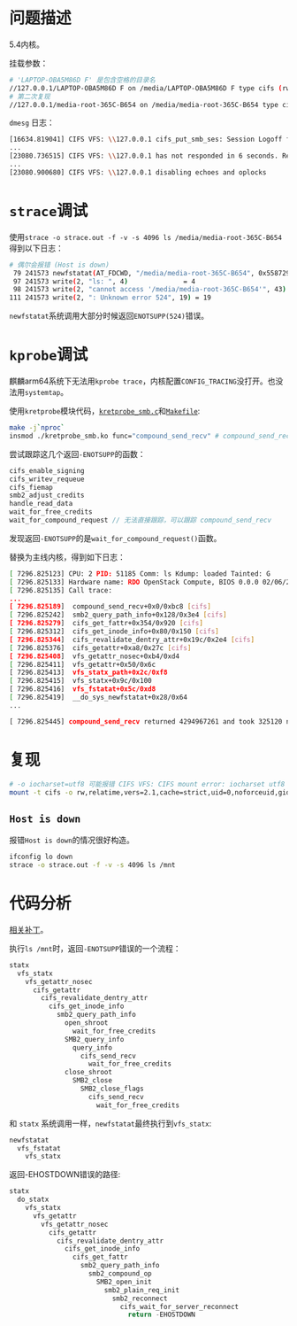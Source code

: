 <!-- https://desk.ctyun.cn/html/download/ -->

# 问题描述

5.4内核。

挂载参数：
```sh
# 'LAPTOP-OBA5M86D F' 是包含空格的目录名
//127.0.0.1/LAPTOP-OBA5M86D F on /media/LAPTOP-OBA5M86D F type cifs (rw,relatime,sync,vers=2.1,cache=strict,username=vagrant-3234,uid=0,noforceuid,gid=0,noforcegid,addr=127.0.0.1,file_mode=0777,dir_mode=0777,iocharset=utf8,soft,nounix,mapposix,noperm,rsize=1048576,wsize=1048576,bsize=1048576,echo_interval=2,actimeo=2)
# 第二次复现
//127.0.0.1/media-root-365C-B654 on /media/media-root-365C-B654 type cifs (rw,relatime,sync,vers=2.1,cache=strict,username=vagrant-3236,uid=0,noforceuid,gid=0,noforcegid,addr=127.0.0.1,file_mode=0777,dir_mode=0777,iocharset=utf8,soft,nounix,mapposix,noperm,rsize=1048576,wsize=1048576,bsize=1048576,echo_interval=2,actimeo=2)
```

`dmesg` 日志：
```sh
[16634.819041] CIFS VFS: \\127.0.0.1 cifs_put_smb_ses: Session Logoff failure rc=-78
...
[23080.736515] CIFS VFS: \\127.0.0.1 has not responded in 6 seconds. Reconnecting...
...
[23080.900680] CIFS VFS: \\127.0.0.1 disabling echoes and oplocks
```

# `strace`调试

使用`strace -o strace.out -f -v -s 4096 ls /media/media-root-365C-B654`得到以下日志：
```sh
# 偶尔会报错 (Host is down)
 79 241573 newfstatat(AT_FDCWD, "/media/media-root-365C-B654", 0x5587298b58, 0) = -1 ENOTSUPP (Unknown error 524)
 97 241573 write(2, "ls: ", 4)              = 4
 98 241573 write(2, "cannot access '/media/media-root-365C-B654'", 43) = 43
111 241573 write(2, ": Unknown error 524", 19) = 19
```

`newfstatat`系统调用大部分时候返回`ENOTSUPP(524)`错误。

# `kprobe`调试

麒麟arm64系统下无法用`kprobe trace`，内核配置`CONFIG_TRACING`没打开。也没法用`systemtap`。

使用`kretprobe`模块代码，[`kretprobe_smb.c`](https://gitee.com/chenxiaosonggitee/blog/blob/master/src/smb/kretprobe_smb.c)和[`Makefile`](https://gitee.com/chenxiaosonggitee/blog/blob/master/src/smb/Makefile):
```sh
make -j`nproc`
insmod ./kretprobe_smb.ko func="compound_send_recv" # compound_send_recv可替换为其他函数名
```

尝试跟踪这几个返回`-ENOTSUPP`的函数：
```c
cifs_enable_signing
cifs_writev_requeue
cifs_fiemap
smb2_adjust_credits
handle_read_data
wait_for_free_credits
wait_for_compound_request // 无法直接跟踪，可以跟踪 compound_send_recv
```

发现返回`-ENOTSUPP`的是`wait_for_compound_request()`函数。

替换为主线内核，得到如下日志：
```sh
[ 7296.825123] CPU: 2 PID: 51185 Comm: ls Kdump: loaded Tainted: G           OE      6.10.0+ #1
[ 7296.825133] Hardware name: RDO OpenStack Compute, BIOS 0.0.0 02/06/2015
[ 7296.825135] Call trace:
...
[ 7296.825189]  compound_send_recv+0x0/0xbc8 [cifs]
[ 7296.825242]  smb2_query_path_info+0x128/0x3e4 [cifs]
[ 7296.825279]  cifs_get_fattr+0x354/0x920 [cifs]
[ 7296.825312]  cifs_get_inode_info+0x80/0x150 [cifs]
[ 7296.825344]  cifs_revalidate_dentry_attr+0x19c/0x2e4 [cifs]
[ 7296.825376]  cifs_getattr+0xa8/0x27c [cifs]
[ 7296.825408]  vfs_getattr_nosec+0xb4/0xd4
[ 7296.825411]  vfs_getattr+0x50/0x6c
[ 7296.825413]  vfs_statx_path+0x2c/0xf8
[ 7296.825415]  vfs_statx+0x9c/0x100
[ 7296.825416]  vfs_fstatat+0x5c/0xd8
[ 7296.825419]  __do_sys_newfstatat+0x28/0x64
...

[ 7296.825445] compound_send_recv returned 4294967261 and took 325120 ns to execute
```

# 复现

```sh
# -o iocharset=utf8 可能报错 CIFS VFS: CIFS mount error: iocharset utf8 not found
mount -t cifs -o rw,relatime,vers=2.1,cache=strict,uid=0,noforceuid,gid=0,noforcegid,addr=127.0.0.1,file_mode=0777,dir_mode=0777,soft,nounix,mapposix,noperm,rsize=1048576,wsize=1048576,bsize=1048576,echo_interval=2,actimeo=2 //localhost/TEST /mnt
```

## `Host is down`

报错`Host is down`的情况很好构造。

```sh
ifconfig lo down
strace -o strace.out -f -v -s 4096 ls /mnt
```

# 代码分析

[相关补丁](https://chenxiaosong.com/courses/smb/patches/cifs-Fix-in-error-types-returned-for-out-of-credit-s.html)。

执行`ls /mnt`时，返回`-ENOTSUPP`错误的一个流程：
```c
statx
  vfs_statx
    vfs_getattr_nosec
      cifs_getattr
        cifs_revalidate_dentry_attr
          cifs_get_inode_info
            smb2_query_path_info
              open_shroot
                wait_for_free_credits
              SMB2_query_info
                query_info
                  cifs_send_recv
                    wait_for_free_credits
              close_shroot
                SMB2_close
                  SMB2_close_flags
                    cifs_send_recv
                      wait_for_free_credits
```

和 `statx` 系统调用一样，`newfstatat`最终执行到`vfs_statx`:
```c
newfstatat
  vfs_fstatat
    vfs_statx
```

返回-EHOSTDOWN错误的路径:
```c
statx
  do_statx
    vfs_statx
      vfs_getattr
        vfs_getattr_nosec
          cifs_getattr
            cifs_revalidate_dentry_attr
              cifs_get_inode_info
                cifs_get_fattr
                  smb2_query_path_info
                    smb2_compound_op
                      SMB2_open_init
                        smb2_plain_req_init
                          smb2_reconnect
                            cifs_wait_for_server_reconnect
                              return -EHOSTDOWN
```